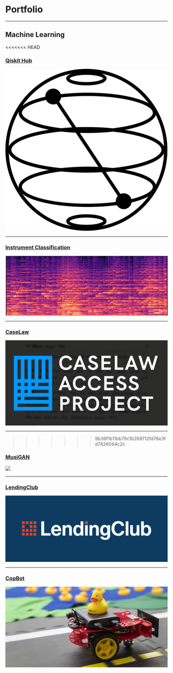# Portfolio

---

## Machine Learning

<<<<<<< HEAD

### [Qiskit Hub](https://github.com/elsalmi/qiskit)
<img src="images/qiskit.png?raw=true"/>

---
### [Instrument Classification](https://github.com/elsalmi/Instrument-Classificiation-)
<img src="images/instrument_classification.png?raw=true"/>

---
### [CaseLaw](https://github.com/elsalmi/CaseLaw)
<img src="images/harvardcap.jpg?raw=true"/>

---
>>>>>>> 9b36f1b11bb79c1b269712fd76e3fd7426044c2c

### [MusiGAN](https://github.com/elsalmi/MusiGAN)
<img src="images/MusiGAN.JPG?raw=true"/>

---
### [LendingClub](https://github.com/elsalmi/LendingClub)
<img src="images/LC-Logo-Official-min-1024x418.png?raw=true"/>

---
### [CopBot](https://salmi99.wixsite.com/copbot)
<img src="images/imageCarousel.imageformat.carousel.688897195.jpg?raw=true"/>


